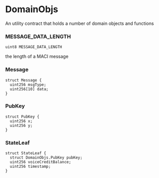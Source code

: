 # DomainObjs

An utility contract that holds
a number of domain objects and functions

### MESSAGE_DATA_LENGTH

```solidity
uint8 MESSAGE_DATA_LENGTH
```

the length of a MACI message

### Message

```solidity
struct Message {
  uint256 msgType;
  uint256[10] data;
}
```

### PubKey

```solidity
struct PubKey {
  uint256 x;
  uint256 y;
}
```

### StateLeaf

```solidity
struct StateLeaf {
  struct DomainObjs.PubKey pubKey;
  uint256 voiceCreditBalance;
  uint256 timestamp;
}
```
